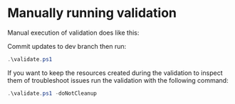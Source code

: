 # Manually running validation

Manual execution of validation does like this:

Commit updates to dev branch then run:

```powershell
.\validate.ps1
```

If you want to keep the resources created during the validation to inspect them of troubleshoot issues run the validation with the following command:

```powershell
.\validate.ps1 -doNotCleanup
```